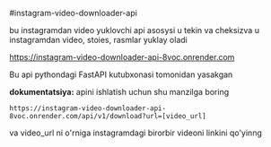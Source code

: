 #instagram-video-downloader-api

bu instagramdan video yuklovchi api
asosysi u tekin va cheksizva u instagramdan video, stoies, rasmlar yuklay oladi

https://instagram-video-downloader-api-8voc.onrender.com

Bu api pythondagi FastAPI kutubxonasi tomonidan yasakgan

**dokumentatsiya:**
apini ishlatish uchun shu manzilga boring
```
https://instagram-video-downloader-api-8voc.onrender.com/api/v1/download?url=[video_url]
```
va video_url ni o'rniga instagramdagi birorbir videoni linkini qo'yinng
